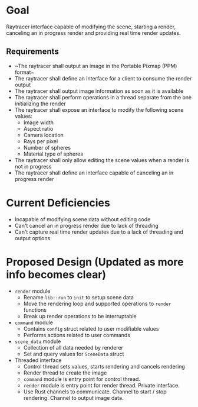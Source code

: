 # Goal
Raytracer interface capable of modifying the scene, starting a render, canceling an in progress
render and providing real time render updates.

## Requirements
- ~The raytracer shall output an image in the Portable Pixmap (PPM) format~
- The raytracer shall define an interface for a client to consume the render output
- The raytracer shall output image information as soon as it is available
- The raytracer shall perform operations in a thread separate from the one initializing the render
- The raytracer shall expose an interface to modify the following scene values:
  - Image width
  - Aspect ratio
  - Camera location
  - Rays per pixel
  - Number of spheres
  - Material type of spheres
- The raytracer shall only allow editing the scene values when a render is not in progress
- The raytracer shall define an interface capable of canceling an in progress render

# Current Deficiencies
- Incapable of modifying scene data without editing code
- Can't cancel an in progress render due to lack of threading
- Can't capture real time render updates due to a lack of threading and output options

# Proposed Design (Updated as more info becomes clear)
- `render` module
  - Rename `lib::run` to `init` to setup scene data
  - Move the rendering loop and supported operations to `render` functions
  - Break up render operations to be interruptable
- `command` module
  - Contains `config` struct related to user modifiable values
  - Performs actions related to user commands
- `scene_data` module
  - Collection of all data needed by renderer
  - Set and query values for `SceneData` struct
- Threaded interface
  - Control thread sets values, starts rendering and cancels rendering
  - Render thread to create the image
  - `command` module is entry point for control thread.
  - `render` module is entry point for render thread. Private interface.
  - Use Rust channels to communicate. Channel to start / stop rendering.
    Channel to output image data.